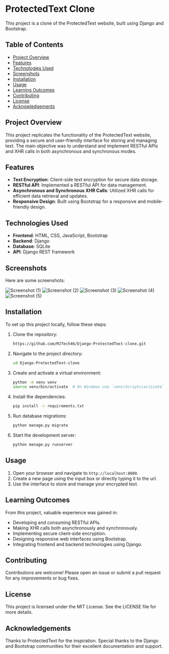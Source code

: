 # ProtectedText Clone

This project is a clone of the ProtectedText website, built using Django and Bootstrap.

## Table of Contents

- [Project Overview](#project-overview)
- [Features](#features)
- [Technologies Used](#technologies-used)
- [Screenshots](#screenshots)
- [Installation](#installation)
- [Usage](#usage)
- [Learning Outcomes](#learning-outcomes)
- [Contributing](#contributing)
- [License](#license)
- [Acknowledgements](#acknowledgements)

## Project Overview
This project replicates the functionality of the ProtectedText website, providing a secure and user-friendly interface for storing and managing text. The main objective was to understand and implement RESTful APIs and XHR calls in both asynchronous and synchronous modes.

## Features
- **Text Encryption**: Client-side text encryption for secure data storage.
- **RESTful API**: Implemented a RESTful API for data management.
- **Asynchronous and Synchronous XHR Calls**: Utilized XHR calls for efficient data retrieval and updates.
- **Responsive Design**: Built using Bootstrap for a responsive and mobile-friendly design.

## Technologies Used
- **Frontend**: HTML, CSS, JavaScript, Bootstrap
- **Backend**: Django
- **Database**: SQLite
- **API**: Django REST framework

## Screenshots 
Here are some screenshots:

![Screenshot (1)](https://github.com/user-attachments/assets/5dad4f15-36e2-43ed-bf06-effb870589fb)
![Screenshot (2)](https://github.com/user-attachments/assets/73bde4ae-f228-400d-bbee-a2ff65c59bd2)
![Screenshot (3)](https://github.com/user-attachments/assets/54621933-3b2d-46ad-b863-524aeee59a98)
![Screenshot (4)](https://github.com/user-attachments/assets/3365fa67-a86d-4e31-8093-40ce17c6174b)
![Screenshot (5)](https://github.com/user-attachments/assets/5e34fe02-dffe-4372-ae26-03a583784258)

## Installation
To set up this project locally, follow these steps:

1. Clone the repository:
    ```bash
    https://github.com/MJTech46/Django-ProtectedText-clone.git
    ```
2. Navigate to the project directory:
    ```bash
    cd Django-ProtectedText-clone
    ```
3. Create and activate a virtual environment:
    ```bash
    python -m venv venv
    source venv/bin/activate  # On Windows use `venv\Scripts\activate`
    ```
4. Install the dependencies:
    ```bash
    pip install -r requirements.txt
    ```
5. Run database migrations:
    ```bash
    python manage.py migrate
    ```
6. Start the development server:
    ```bash
    python manage.py runserver
    ```

## Usage
1. Open your browser and navigate to `http://localhost:8000`.
2. Create a new page using the input box or directly typing it to the url.
3. Use the interface to store and manage your encrypted text.

## Learning Outcomes
From this project, valuable experience was gained in:
- Developing and consuming RESTful APIs.
- Making XHR calls both asynchronously and synchronously.
- Implementing secure client-side encryption.
- Designing responsive web interfaces using Bootstrap.
- Integrating frontend and backend technologies using Django.

## Contributing
Contributions are welcome! Please open an issue or submit a pull request for any improvements or bug fixes.

## License
This project is licensed under the MIT License. See the LICENSE file for more details.

## Acknowledgements
Thanks to ProtectedText for the inspiration. Special thanks to the Django and Bootstrap communities for their excellent documentation and support.

